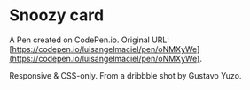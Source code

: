 # Snoozy card

A Pen created on CodePen.io. Original URL: [https://codepen.io/luisangelmaciel/pen/oNMXyWe](https://codepen.io/luisangelmaciel/pen/oNMXyWe).

Responsive & CSS-only. 
From a dribbble shot by Gustavo Yuzo.